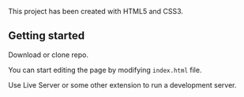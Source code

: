 This project has been created with HTML5 and CSS3.

## Getting started

Download or clone repo.

You can start editing the page by modifying `index.html` file.

Use Live Server or some other extension to run a development server.